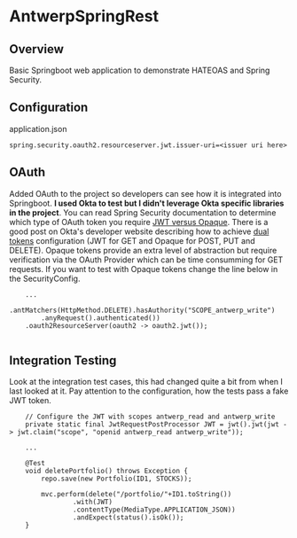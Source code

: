 # AntwerpSpringRest

## Overview
Basic Springboot web application to demonstrate HATEOAS and Spring Security. 

## Configuration
application.json
```
spring.security.oauth2.resourceserver.jwt.issuer-uri=<issuer uri here>
```

## OAuth
Added OAuth to the project so developers can see how it is integrated into Springboot. **I used Okta to test but I didn't leverage Okta specific libraries in the project**. You can read Spring Security documentation to determine which type of OAuth token you require [JWT versus Opaque](https://docs.spring.io/spring-security/site/docs/current/reference/html5/#oauth2). There is a good post on Okta's developer website describing how to achieve [dual tokens](https://developer.okta.com/blog/2020/08/07/spring-boot-remote-vs-local-tokens) configuration (JWT for GET and Opaque for POST, PUT and DELETE). Opaque tokens provide an extra level of abstraction but require verification via the OAuth Provider which can be time consumming for GET requests. If you want to test with Opaque tokens change the line below in the SecurityConfig. 

```
	...
       	.antMatchers(HttpMethod.DELETE).hasAuthority("SCOPE_antwerp_write")
		.anyRequest().authenticated())
	.oauth2ResourceServer(oauth2 -> oauth2.jwt());
    
```

## Integration Testing
Look at the integration test cases, this had changed quite a bit from when I last looked at it. Pay attention to the configuration, how the tests pass a fake JWT token.

```
	// Configure the JWT with scopes antwerp_read and antwerp_write
	private static final JwtRequestPostProcessor JWT = jwt().jwt(jwt -> jwt.claim("scope", "openid antwerp_read antwerp_write"));

	...
	
	@Test
	void deletePortfolio() throws Exception {
		repo.save(new Portfolio(ID1, STOCKS));

		mvc.perform(delete("/portfolio/"+ID1.toString())
				.with(JWT)
				.contentType(MediaType.APPLICATION_JSON))
				.andExpect(status().isOk());
	}
```

